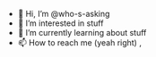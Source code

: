 - 👋 Hi, I’m @who-s-asking
- 👀 I’m interested in stuff
- 🌱 I’m currently learning about stuff
- 📫 How to reach me (yeah right)
,
<!---
who-s-asking/who-s-asking is a ✨ special ✨ repository because its `README.md` (this file) appears on your GitHub profile.
You can click the Preview link to take a look at your changes.
--->

